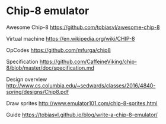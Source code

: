 # Chip-8 emulator

Awesome Chip-8
https://github.com/tobiasvl/awesome-chip-8

Virtual machine
https://en.wikipedia.org/wiki/CHIP-8

OpCodes
https://github.com/mfurga/chip8

Specification
https://github.com/CaffeineViking/chip-8/blob/master/doc/specification.md

Design overview
http://www.cs.columbia.edu/~sedwards/classes/2016/4840-spring/designs/Chip8.pdf

Draw sprites
http://www.emulator101.com/chip-8-sprites.html

Guide
https://tobiasvl.github.io/blog/write-a-chip-8-emulator/
